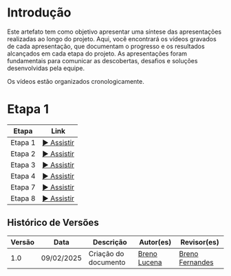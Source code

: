 # Introdução

Este artefato tem como objetivo apresentar uma síntese das apresentações realizadas ao longo do projeto. Aqui, você encontrará os vídeos gravados de cada apresentação, que documentam o progresso e os resultados alcançados em cada etapa do projeto. As apresentações foram fundamentais para comunicar as descobertas, desafios e soluções desenvolvidas pela equipe. 

Os vídeos estão organizados cronologicamente.

# Etapa 1


| Etapa  | Link  |
|--------|-------|
| Etapa 1 | [▶ Assistir](https://www.youtube.com/watch?v=pYS7qqoDCc0) |
| Etapa 2 | [▶ Assistir](https://www.youtube.com/embed/ncItwIRez38) |
| Etapa 3 | [▶ Assistir](https://www.youtube.com/embed/2f10_CWUsm4) |
| Etapa 4 | [▶ Assistir](https://www.youtube.com/embed/BDSHmSowZpc) |
| Etapa 7 | [▶ Assistir](https://youtu.be/MtAmKdoM0UU) |
| Etapa 8 | [▶ Assistir](https://youtu.be/EGA2JletdxM) |



## Histórico de Versões


| Versão |    Data    |                Descrição                 |                    Autor(es)                     |                 Revisor(es)                  |
| ------ | ---------- | ------------------------------------------- | ------------------------------------------------ | ------------------------------------------- |
| 1.0  | 09/02/2025 | Criação do documento | [Breno Lucena](https://github.com/BrenoLUCO) | [Breno Fernandes](https://github.com/Brenofrds) |